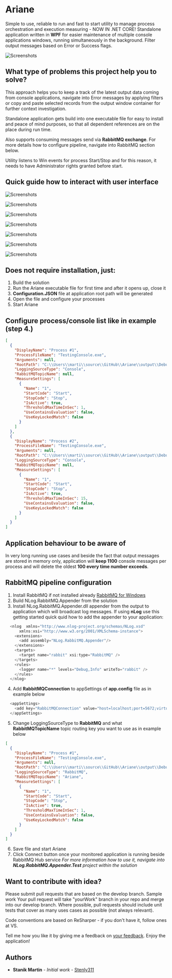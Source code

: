 # Ariane

Simple to use, reliable to run and fast to start utility to manage process orchestration and execution measuring - NOW IN .NET CORE! 
Standalone application written in **WPF** for easier maintenance of multiple console applications windows, running simultaneously in the background.
Filter output messages based on Error or Success flags.

![Screenshots](doc/StartingProcesses.GIF)

## What type of problems this project help you to solve?
This approach helps you to keep a track of the latest output data coming from console applications, navigate into Error messages by 
applying filters or copy and paste selected records from the output window container for further context investigation.

Standalone application gets build into one executable file for easy to install and peace of mind purposes, so that all dependent references are on the place during run time.

Also supports consuming messages send via **RabbitMQ exchange**. For more details how to configure pipeline, navigate into RabbitMQ section below. 

Utility listens to Win events for process Start/Stop and for this reason, it needs to have Administrator rights granted before start.

## Quick guide how to interact with user interface

![Screenshots](doc/ProcessList.jpg)

![Screenshots](doc/AccessMeasuringConfiguration.jpg)

![Screenshots](doc/MeasuringConfiguration.jpg)

![Screenshots](doc/StartText.jpg)

![Screenshots](doc/CustomizeSize.jpg)

![Screenshots](doc/HighlightingOutput.jpg)

![Screenshots](doc/StartStopAll.jpg)

## Does not require installation, just:
1. Build the solution
2. Run the Ariane executable file for first time and after it opens up, close it
3. **Configuration.JSON** file at application root path will be generated
4. Open the file and configure your processes
5. Start Ariane

## Configure process/console list like in example (step 4.)
```json
[
  {
    "DisplayName": "Process #1",
    "ProcessFileName": "TestingConsole.exe",
    "Arguments": null,
    "RootPath": "C:\\Users\\marti\\source\\GitHub\\Ariane\\output\\Debug",
    "LoggingSourceType": "Console",
    "RabbitMQTopicName": null,
    "MeasureSettings": [
      {
        "Name": "1",
        "StartCode": "Start",
        "StopCode": "Stop",
        "IsActive": true,
        "ThresholdMaxTimeInSec": 1,
        "UseContainsEvaluation": false,
        "UseKeyLockedMatch": false
      }
    ]
  },
  {
    "DisplayName": "Process #2",
    "ProcessFileName": "TestingConsole.exe",
    "Arguments": null,
    "RootPath": "C:\\Users\\marti\\source\\GitHub\\Ariane\\output\\Debug",
    "LoggingSourceType": "Console",
    "RabbitMQTopicName": null,
    "MeasureSettings": [
      {
        "Name": "1",
        "StartCode": "Start",
        "StopCode": "Stop",
        "IsActive": true,
        "ThresholdMaxTimeInSec": 15,
        "UseContainsEvaluation": false,
        "UseKeyLockedMatch": false
      }
    ]
  }
]
```
## Application behaviour to be aware of
In very long running use cases and beside the fact that output messages are stored in memory only,
application will **keep 1100** console messages per process and will delete the oldest **100 every time number exceeds**.

## RabbitMQ pipeline configuration
1. Install RabbitMQ if not installed already [RabbitMQ for Windows](https://www.rabbitmq.com/install-windows.html)
2. Build NLog.RabbitMQ.Appender from the solution
3. Install NLog.RabbitMQ.Appender.dll appender from the output to application which will broadcast log messages. 
If using **nLog** use this getting started quick quid how to add the appender to your application:
```c#
  <nlog  xmlns="http://www.nlog-project.org/schemas/NLog.xsd"
      xmlns:xsi="http://www.w3.org/2001/XMLSchema-instance">
    <extensions>
      <add assembly="NLog.RabbitMQ.Appender"/>
    </extensions>
    <targets>
      <target name="rabbit" xsi:type="RabbitMQ" />
    </targets>
    <rules>
      <logger name="*" levels="Debug,Info" writeTo="rabbit" />
    </rules>
  </nlog>
```
4. Add **RabbitMQConnection** to appSettings of **app.config** file as in example below
```c#
  <appSettings>
    <add key="RabbitMQConnection" value="host=localhost;port=5672;virtualHost=/;username=admin;password=admin;requestedHeartbeat=0"/>
  </appSettings>
```
5. Change LoggingSourceType to **RabbitMQ** and what **RabbitMQTopicName** topic routing key you want to use as in example below
```json
[
  {
    "DisplayName": "Process #1",
    "ProcessFileName": "TestingConsole.exe",
    "Arguments": null,
    "RootPath": "C:\\Users\\marti\\source\\GitHub\\Ariane\\output\\Debug",
    "LoggingSourceType": "RabbitMQ",
    "RabbitMQTopicName": "Ariane",
    "MeasureSettings": [
      {
        "Name": "1",
        "StartCode": "Start",
        "StopCode": "Stop",
        "IsActive": true,
        "ThresholdMaxTimeInSec": 1,
        "UseContainsEvaluation": false,
        "UseKeyLockedMatch": false
      }
    ]
  }
]
```
6. Save file and start Ariane
7. Click Connect button once your monitored application is running beside RabbitMQ Hub service
_For more information how to use it, navigate into **NLog.RabbitMQ.Appender.Test** project within the solution_

## Want to contribute with idea?
Please submit pull requests that are based on the develop branch. Sample work Your pull request will take "yourWork" branch in your repo and merge into our develop branch.
Where possible, pull requests should include unit tests that cover as many uses cases as possible (not always relevant). 

Code conventions are based on ReSharper - if you don't have it, follow ones at VS.

Tell me how you like it by giving me a feedback on [your feedback](https://www.martinstanik.com "My personal home page"). Enjoy the application!

## Authors

* **Stanik Martin** - *Initial work* - [Stenly311](https://github.com/stenly311)
